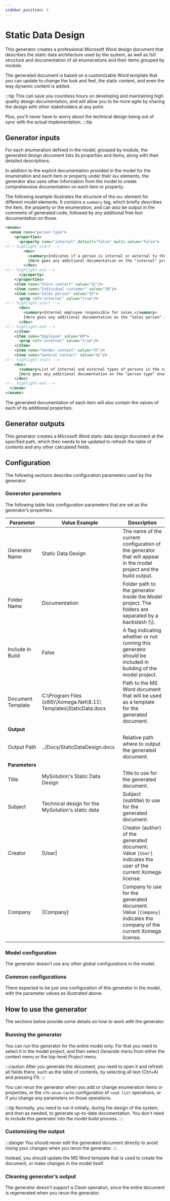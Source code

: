 ```yaml
---
sidebar_position: 3
---
```


# Static Data Design

This generator creates a professional Microsoft Word design document that describes the static data architecture used by the system, as well as full structure and documentation of all enumerations and their items grouped by module.

The generated document is based on a customizable Word template that you can update to change the look and feel, the static content, and even the way dynamic content is added.

:::tip
This can save you countless hours on developing and maintaining high quality design documentation, and will allow you to be more agile by sharing the design with other stakeholders at any point.

Plus, you'll never have to worry about the technical design being out of sync with the actual implementation.
:::tip

## Generator inputs

For each enumeration defined in the model, grouped by module, the generated design document lists its properties and items, along with their detailed descriptions.

In addition to the explicit documentation provided in the model for the enumeration and each item or property under their `doc` elements, the generator also uses other information from the model to create comprehensive documentation on each item or property.

The following example illustrates the structure of the `doc` element for different model elements. It contains a `summary` tag, which briefly describes the item, the property or the enumeration, and can also be output in the comments of generated code, followed by any additional free text documentation on those.

```xml
<enums>
  <enum name="person type">
    <properties>
      <property name="internal" default="false" multi-value="false">
<!-- highlight-start -->
        <doc>
          <summary>Indicates if a person is internal or external to the company.</summary>
          [Here goes any additional documentation on the "internal" property of enumeration items.]
        </doc>
<!-- highlight-end -->
      </property>
    </properties>
    <item name="Store contact" value="SC"/>
    <item name="Individual customer" value="IN"/>
    <item name="Sales person" value="SP">
      <prop ref="internal" value="true"/>
<!-- highlight-start -->
      <doc>
        <summary>Internal employee responsible for sales.</summary>
        [Here goes any additional documentation on the "Sales person" item.]
      </doc>
<!-- highlight-end -->
    </item>
    <item name="Employee" value="EM">
      <prop ref="internal" value="true"/>
    </item>
    <item name="Vendor contact" value="VC"/>
    <item name="General contact" value="GC"/>
<!-- highlight-start -->
    <doc>
      <summary>List of internal and external types of persons in the system.</summary>
      [Here goes any additional documentation on the "person type" enumeration.]
    </doc>
<!-- highlight-end -->
  </enum>
</enums>
```

The generated documentation of each item will also contain the values of each of its additional properties.

## Generator outputs

This generator creates a Microsoft Word static data design document at the specified path, which then needs to be updated to refresh the table of contents and any other calculated fields.

## Configuration

The following sections describe configuration parameters used by the generator.

### Generator parameters

The following table lists configuration parameters that are set as the generator’s properties.

|Parameter|Value Example|Description|
|-|-|-|
|Generator Name|Static Data Design|The name of the current configuration of the generator that will appear in the model project and the build output.|
|Folder Name|Documentation|Folder path to the generator inside the Model project. The folders are separated by a backslash (\\).|
|Include In Build|False|A flag indicating whether or not running this generator should be included in building of the model project.|
|Document Template|C:\Program Files (x86)\Xomega.Net\8.11\ Templates\StaticData.docx|Path to the MS Word document that will be used as a template for the generated document.|
|**Output**|
|Output Path|../Docs/StaticDataDesign.docx|Relative path where to output the generated document.|
|**Parameters**|
|Title|MySolution's Static Data Design|Title to use for the generated document.|
|Subject|Technical design for the MySolution's static data|Subject (subtitle) to use for the generated document.|
|Creator|[User]|Creator (author) of the generated document. Value `[User]` indicates the user of the current Xomega license.|
|Company|[Company]|Company to use for the generated document. Value `[Company]` indicates the company of the current Xomega license.|

### Model configuration

The generator doesn't use any other global configurations in the model.

### Common configurations

There expected to be just one configuration of this generator in the model, with the parameter values as illustrated above.

## How to use the generator

The sections below provide some details on how to work with the generator.

### Running the generator

You can run this generator for the entire model only. For that you need to select it in the model project, and then select *Generate* menu from either the context menu or the top-level *Project* menu.

:::caution
After you generate the document, you need to open it and refresh all fields there, such as the table of contents, by selecting all text (Ctrl+A) and pressing F9.
:::

You can rerun the generator when you add or change enumeration items or properties, or the `xfk:enum-cache` configuration of `read list` operations, or if you change any parameters on those operations.

:::tip
Normally, you need to run it initially, during the design of the system, and then as needed, to generate up-to-date documentation. You don't need to include this generator into the model build process.
:::

### Customizing the output

:::danger
You should never edit the generated document directly to avoid losing your changes when you rerun the generator.
:::

Instead, you should update the MS Word template that is used to create the document, or make changes in the model itself.

### Cleaning generator’s output

The generator doesn't support a *Clean* operation, since the entire document is regenerated when you rerun the generator.
